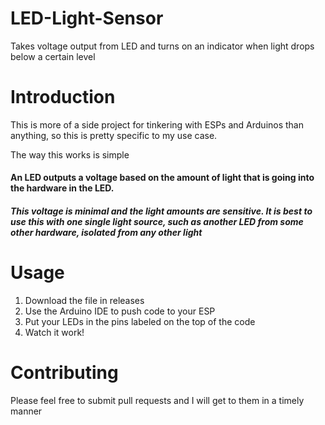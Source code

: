 # LED-Light-Sensor
Takes voltage output from LED and turns on an indicator when light drops below a certain level


# Introduction

This is more of a side project for tinkering with ESPs and Arduinos than anything, so this is pretty specific to my use case.

The way this works is simple

#### An LED outputs a voltage based on the amount of light that is going into the hardware in the LED.
##### This voltage is minimal and the light amounts are sensitive. It is best to use this with one single light source, such as another LED from some other hardware, isolated from any other light

# Usage

1. Download the file in releases
2. Use the Arduino IDE to push code to your ESP
3. Put your LEDs in the pins labeled on the top of the code
4. Watch it work!

# Contributing
Please feel free to submit pull requests and I will get to them in a timely manner
